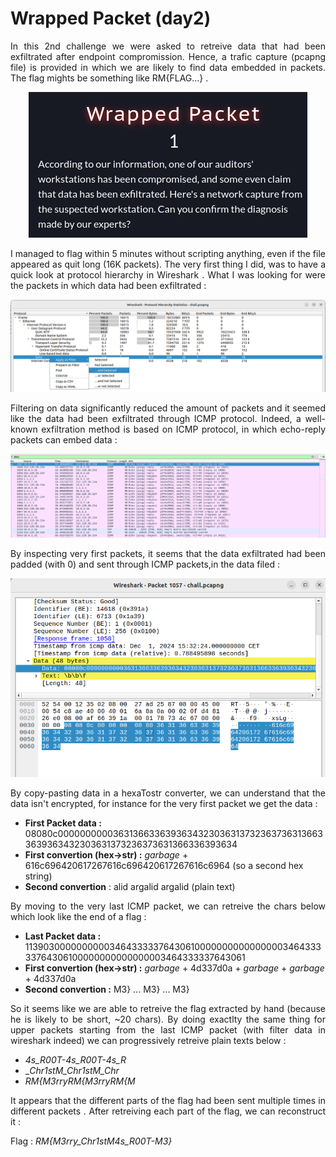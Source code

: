 # Wrapped Packet (day2)
<p align="justify"> In this 2nd challenge we were asked to retreive data that had been exfiltrated after endpoint compromission. Hence, a trafic capture (pcapng file) is provided in which we are likely to find data embedded in packets. The flag mights be something like RM{FLAG...} . </p>

<p align="center">
  <img src="Screenshots/S1.png" alt="Desc">
</p>

<p align="justify">I managed to flag within 5 minutes without scripting anything, even if the file appeared as quit long (16K packets). The very first thing I did, was to have a quick look at protocol hierarchy in Wireshark . What I was looking for were the packets in which data had been exfiltrated : </p>

<p align="center">
  <img src="Screenshots/S2.png" alt="Desc">
</p>

<p align="justify">Filtering on data significantly reduced the amount of packets and it seemed like the data had been exfiltrated through ICMP protocol. Indeed, a well-known exfiltration method is based on ICMP protocol, in which echo-reply packets can embed data : </p>

<p align="center">
  <img src="Screenshots/S3.png" alt="Desc">
</p>

<p align="justify">By inspecting very first packets, it seems that the data exfiltrated had been padded (with 0) and sent through ICMP packets,in the data filed : </p>

<p align="center">
  <img src="Screenshots/S4.png" alt="Desc">
</p>

<p align="justify"> By copy-pasting data in a hexaTostr converter, we can understand that the data isn't encrypted, for instance for the very first packet we get the data : </p>

- **First Packet data :** 08080c000000000036313663363936343230363137323637363136633639363432303631373236373631366336393634
- **First convertion (hex->str) :** _garbage_ + 616c696420617267616c696420617267616c6964 (so a second hex string)
- **Second convertion** : alid argalid argalid (plain text)
  
<p align="justify">By moving to the very last ICMP packet, we can retreive the chars below which look like the end of a flag : </p>

- **Last Packet data :** 113903000000000034643333376430610000000000000000346433333764306100000000000000003464333337643061
- **First convertion (hex->str) :** _garbage_ + 4d337d0a + _garbage_ + _garbage_ + 4d337d0a
- **Second convertion :** M3} ... M3} ... M3}

<p align="justify">So it seems like we are able to retreive the flag extracted by hand (because he is likely to be short, ~20 chars). By doing exactlty the same thing for upper packets starting from the last ICMP packet (with filter data in wireshark indeed) we can progressively retreive plain texts below : </p>

- _4s_R00T-4s_R00T-4s_R_
- __Chr1stM_Chr1stM_Chr_
- _RM{M3rryRM{M3rryRM{M_

<p align="justify">It appears that the different parts of the flag had been sent multiple times in different packets . After retreiving each part of the flag, we can reconstruct it : </p>

Flag : _RM{M3rry_Chr1stM4s_R00T-M3}_



